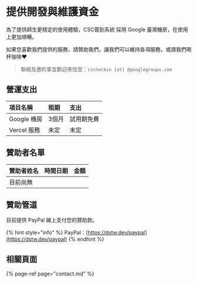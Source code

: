 # 提供開發與維護資金

為了提供師生更穩定的使用體驗，CSC簽到系統 採用 Google 臺灣機房，在使用上更加順暢。

如果您喜歡我們提供的服務，請贊助我們，讓我們可以維持各項服務，或請我們喝杯咖啡❤️

> 聯絡及邀約事宜歡迎來信至：`cscheckin [at] @googlegroups.com`

## 營運支出

| 項目名稱 | 租期 | 支出 |
| :--- | :--- | :--- |
| Google 機房 | 3個月 | 試用期免費 |
| Vercel 服務 | 未定 | 未定 |

## 贊助者名單

| 贊助者姓名 | 時間日期 | 金額 |
| :--- | :--- | :--- |
| 目前尚無 |  |  |

## 贊助管道

目前提供 PayPal 線上支付您的贊助款。

{% hint style="info" %}
PayPal：[https://dstw.dev/paypal](https://dstw.dev/paypal)
{% endhint %}

## 相關頁面

{% page-ref page="contact.md" %}

